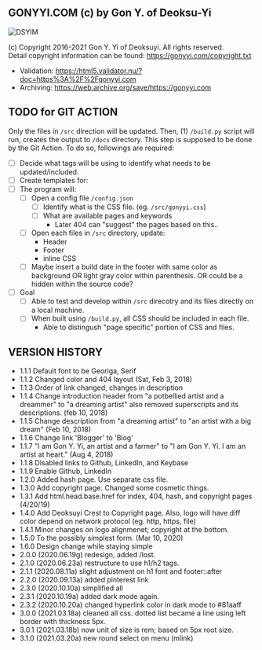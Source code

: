GONYYI.COM (c) by Gon Y. of Deoksu-Yi
-------------------------------------

![DSYIM](http://gonyyi.com/img/dsyim50.svg)

(c) Copyright 2016-2021 Gon Y. Yi of Deoksuyi. All rights reserved.  
Detail copyright information can be found: <https://gonyyi.com/copyright.txt>

- Validation: <https://html5.validator.nu/?doc=https%3A%2F%2Fgonyyi.com>
- Archiving: <https://web.archive.org/save/https://gonyyi.com>



TODO for GIT ACTION
-------------------

Only the files in `/src` direction will be updated. Then, (1) `/build.py` script
will run, creates the output to `/docs` directory. This step is supposed to be
done by the Git Action. To do so, followings are required:

- [ ] Decide what tags will be using to identify what needs to be updated/included.
- [ ] Create templates for:
- [ ] The program will:
	- [ ] Open a config file `/config.json`
		- [ ] Identify what is the CSS file. (eg. `/src/gonyyi.css`)
		- [ ] What are available pages and keywords
			- Later 404 can "suggest" the pages based on this..
	- [ ] Open each files in `/src` directory, update:
		- Header
		- Footer
		- inline CSS
	- [ ] Maybe insert a build date in the footer with same color as background
		  OR light gray color within parenthesis. 
		  OR could be a hidden within the source code?
- [ ] Goal
	- [ ] Able to test and develop within `/src` direcotry and its files directly
		  on a local machine.
	- [ ] When built using `/build.py`, all CSS should be included in each file.
		- Able to distingush "page specific" portion of CSS and files.



VERSION HISTORY
---------------

- 1.1.1 Default font to be Georiga, Serif
- 1.1.2 Changed color and 404 layout (Sat, Feb 3, 2018)
- 1.1.3 Order of link changed, changes in description 
- 1.1.4 Change introduction header from "a potbellied artist and a dreammer" to "a dreaming artist" also removed superscripts and its descriptions. (feb 10, 2018)
- 1.1.5 Change description from "a dreaming artist" to "an artist with a big dream" (Feb 10, 2018)
- 1.1.6 Change link 'Blogger' to 'Blog'
- 1.1.7 "I am Gon Y. Yi, an artist and a farmer" to "I am Gon Y. Yi. I am an artist at heart." (Aug 4, 2018)
- 1.1.8 Disabled links to Github, LinkedIn, and Keybase
- 1.1.9 Enable Github, LinkedIn
- 1.2.0 Added hash page. Use separate css file. 
- 1.3.0 Add copyright page. Changed some cosmetic things.
- 1.3.1 Add html.head.base.href for index, 404, hash, and copyright pages
  (4/20/19)
- 1.4.0 Add Deoksuyi Crest to Copyright page. Also, logo will have diff
  color depend on network protocol (eg. http, https, file)
- 1.4.1 Minor changes on logo alignmenet; copyright at the bottom.
- 1.5.0 To the possibly simplest form. (Mar 10, 2020)
- 1.6.0 Design change while staying simple
- 2.0.0 (2020.06.19g) redesign, added /lost.
- 2.1.0 (2020.06.23a) restructure to use h1/h2 tags.
- 2.1.1 (2020.08.11a) slight adjustment on h1 font and footer::after
- 2.2.0 (2020.09.13a) added pinterest link
- 2.3.0 (2020.10.10a) simplified all
- 2.3.1 (2020.10.19a) added dark mode again.
- 2.3.2 (2020.10.20a) changed hyperlink color in dark mode to #81aaff
- 3.0.0 (2021.03.18a) cleaned all css. dotted list became a line using left border with thickness 5px.
- 3.0.1 (2021.03.18b) now unit of size is rem; based on 5px root size.
- 3.1.0 (2021.03.20a) new round select on menu (mlink)
